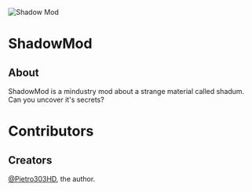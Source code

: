 ![Shadow Mod](https://repository-images.githubusercontent.com/256022137/e4257500-d253-11ea-8c57-48cb4c3654b5)
# ShadowMod
## About
ShadowMod is a mindustry mod about a strange material called shadum. Can you uncover it's secrets?
# Contributors
## Creators
[@Pietro303HD](https://github.com/Pietro303HD/), the author.
